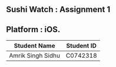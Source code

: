 ## Sushi Watch : Assignment 1
## Platform : iOS.

Student Name  | Student ID
------------- | -------------
Amrik Singh Sidhu  | C0742318
